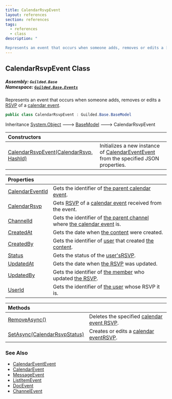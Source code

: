 ```yaml
---
title: CalendarRsvpEvent
layout: references
section: references
tags:
  - references
  - class
description: "

Represents an event that occurs when someone adds, removes or edits a [RSVP](CalendarRsvp 'Guilded.Base.Content.CalendarRsvp') of a [calendar event](CalendarEvent 'Guilded.Base.Content.CalendarEvent')."
---
```


## CalendarRsvpEvent Class
##### **Assembly:** `Guilded.Base`<br/>**Namespace:** [`Guilded.Base.Events`](Guilded.Base.Events 'Guilded.Base.Events')

Represents an event that occurs when someone adds, removes or edits a [RSVP](CalendarRsvp 'Guilded.Base.Content.CalendarRsvp') of a [calendar event](CalendarEvent 'Guilded.Base.Content.CalendarEvent').

```csharp
public class CalendarRsvpEvent : Guilded.Base.BaseModel
```

Inheritance [System.Object](https://docs.microsoft.com/en-us/dotnet/api/System.Object 'System.Object') &#129106; [BaseModel](BaseModel 'Guilded.Base.BaseModel') &#129106; CalendarRsvpEvent

| Constructors | |
| :--- | :--- |
| [CalendarRsvpEvent(CalendarRsvp, HashId)](CalendarRsvpEvent.CalendarRsvpEvent(CalendarRsvp,HashId) 'Guilded.Base.Events.CalendarRsvpEvent.CalendarRsvpEvent(Guilded.Base.Content.CalendarRsvp, Guilded.Base.HashId)') | Initializes a new instance of [CalendarEventEvent](CalendarEventEvent 'Guilded.Base.Events.CalendarEventEvent') from the specified JSON properties. |

| Properties | |
| :--- | :--- |
| [CalendarEventId](CalendarRsvpEvent.CalendarEventId 'Guilded.Base.Events.CalendarRsvpEvent.CalendarEventId') | Gets the identifier of [the parent calendar event](CalendarEvent 'Guilded.Base.Content.CalendarEvent'). |
| [CalendarRsvp](CalendarRsvpEvent.CalendarRsvp 'Guilded.Base.Events.CalendarRsvpEvent.CalendarRsvp') | Gets [RSVP](CalendarRsvp 'Guilded.Base.Content.CalendarRsvp') of a [calendar event](CalendarEvent 'Guilded.Base.Content.CalendarEvent') received from the event. |
| [ChannelId](CalendarRsvpEvent.ChannelId 'Guilded.Base.Events.CalendarRsvpEvent.ChannelId') | Gets the identifier of [the parent channel](ServerChannel 'Guilded.Base.Servers.ServerChannel') where [the calendar event](CalendarRsvp.CalendarEventId 'Guilded.Base.Content.CalendarRsvp.CalendarEventId') is. |
| [CreatedAt](CalendarRsvpEvent.CreatedAt 'Guilded.Base.Events.CalendarRsvpEvent.CreatedAt') | Gets the date when [the content](ChannelContent_TId,TServer_ 'Guilded.Base.Content.ChannelContent<TId,TServer>') were created. |
| [CreatedBy](CalendarRsvpEvent.CreatedBy 'Guilded.Base.Events.CalendarRsvpEvent.CreatedBy') | Gets the identifier of [user](User 'Guilded.Base.Users.User') that created [the content](ChannelContent_TId,TServer_ 'Guilded.Base.Content.ChannelContent<TId,TServer>'). |
| [Status](CalendarRsvpEvent.Status 'Guilded.Base.Events.CalendarRsvpEvent.Status') | Gets the status of the [user's](CalendarRsvp.UserId 'Guilded.Base.Content.CalendarRsvp.UserId')[RSVP](CalendarRsvp 'Guilded.Base.Content.CalendarRsvp'). |
| [UpdatedAt](CalendarRsvpEvent.UpdatedAt 'Guilded.Base.Events.CalendarRsvpEvent.UpdatedAt') | Gets the date when [the RSVP](CalendarRsvp 'Guilded.Base.Content.CalendarRsvp') was updated. |
| [UpdatedBy](CalendarRsvpEvent.UpdatedBy 'Guilded.Base.Events.CalendarRsvpEvent.UpdatedBy') | Gets the identifier of [the member](Member 'Guilded.Base.Servers.Member') who updated [the RSVP](CalendarRsvp 'Guilded.Base.Content.CalendarRsvp'). |
| [UserId](CalendarRsvpEvent.UserId 'Guilded.Base.Events.CalendarRsvpEvent.UserId') | Gets the identifier of [the user](User 'Guilded.Base.Users.User') whose RSVP it is. |

| Methods | |
| :--- | :--- |
| [RemoveAsync()](CalendarRsvpEvent.RemoveAsync() 'Guilded.Base.Events.CalendarRsvpEvent.RemoveAsync()') | Deletes the specified [calendar event RSVP](CalendarRsvp 'Guilded.Base.Content.CalendarRsvp'). |
| [SetAsync(CalendarRsvpStatus)](CalendarRsvpEvent.SetAsync(CalendarRsvpStatus) 'Guilded.Base.Events.CalendarRsvpEvent.SetAsync(Guilded.Base.Content.CalendarRsvpStatus)') | Creates or edits a [calendar event](CalendarEvent 'Guilded.Base.Content.CalendarEvent')[RSVP](CalendarRsvp 'Guilded.Base.Content.CalendarRsvp'). |

### See Also
- [CalendarEventEvent](CalendarEventEvent 'Guilded.Base.Events.CalendarEventEvent')
- [CalendarEvent](CalendarEvent 'Guilded.Base.Content.CalendarEvent')
- [MessageEvent](MessageEvent 'Guilded.Base.Events.MessageEvent')
- [ListItemEvent](ListItemEvent 'Guilded.Base.Events.ListItemEvent')
- [DocEvent](DocEvent 'Guilded.Base.Events.DocEvent')
- [ChannelEvent](ChannelEvent 'Guilded.Base.Events.ChannelEvent')
